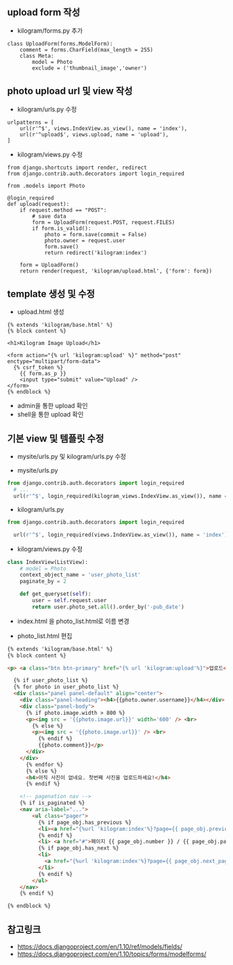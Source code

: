 ## upload form 작성

- kilogram/forms.py 추가
```
class UploadForm(forms.ModelForm):
    comment = forms.CharField(max_length = 255)
    class Meta:
        model = Photo
        exclude = ('thumbnail_image','owner')
```

## photo upload url 및 view 작성

- kilogram/urls.py 수정
```
urlpatterns = [
    url(r'^$', views.IndexView.as_view(), name = 'index'),
    url(r'^upload$', views.upload, name = 'upload'),
]
```

- kilogram/views.py 수정

```
from django.shortcuts import render, redirect
from django.contrib.auth.decorators import login_required

from .models import Photo

@login_required
def upload(request):
    if request.method == "POST":
        # save data
        form = UploadForm(request.POST, request.FILES)
        if form.is_valid():
            photo = form.save(commit = False)
            photo.owner = request.user
            form.save()
            return redirect('kilogram:index')

    form = UploadForm()
    return render(request, 'kilogram/upload.html', {'form': form})
```

## template 생성 및 수정

- upload.html 생성

```
{% extends 'kilogram/base.html' %}
{% block content %}

<h1>Kilogram Image Upload</h1>

<form action="{% url 'kilogram:upload' %}" method="post" enctype="multipart/form-data">
  {% csrf_token %}
    {{ form.as_p }}
    <input type="submit" value="Upload" />
</form>
{% endblock %}
```

- admin을 통한 upload 확인
- shell을 통한 upload 확인

## 기본 view 및 템플릿 수정

- mysite/urls.py 및 kilogram/urls.py 수정

- mysite/urls.py
```python
from django.contrib.auth.decorators import login_required
  # ...
  url(r'^$', login_required(kilogram_views.IndexView.as_view()), name = 'root'),

```

- kilogram/urls.py

```python
from django.contrib.auth.decorators import login_required

  url(r'^$', login_required(views.IndexView.as_view()), name = 'index'),
```

- kilogram/views.py 수정

```python
class IndexView(ListView):
    # model = Photo
    context_object_name = 'user_photo_list'
    paginate_by = 2

    def get_queryset(self):
        user = self.request.user
        return user.photo_set.all().order_by('-pub_date')
```

- index.html 을 photo_list.html로 이름 변경

- photo_list.html 편집
```html
{% extends 'kilogram/base.html' %}
{% block content %}

<p> <a class="btn btn-primary" href="{% url 'kilogram:upload'%}">업로드</a></p>

  {% if user_photo_list %}
  {% for photo in user_photo_list %}
  <div class="panel panel-default" align="center">
    <div class="panel-heading"><h4>{{photo.owner.username}}</h4></div>
    <div class="panel-body">
      {% if photo.image.width > 800 %}
      <p><img src = '{{photo.image.url}}' width='600' /> <br>
        {% else %}
        <p><img src = '{{photo.image.url}}' /> <br>
          {% endif %}
          {{photo.comment}}</p>
      </div>
    </div>
      {% endfor %}
      {% else %}
      <h4>아직 사진이 없네요. 첫번째 사진을 업로드하세요!</h4>
      {% endif %}

    <!-- pagenation nav -->
    {% if is_paginated %}
    <nav aria-label="...">
        <ul class="pager">
          {% if page_obj.has_previous %}
          <li><a href="{%url 'kilogram:index'%}?page={{ page_obj.previous_page_number }}">이전</a></li>
          {% endif %}
          <li> <a href="#">페이지 {{ page_obj.number }} / {{ page_obj.paginator.num_pages }} </a></li>
          {% if page_obj.has_next %}
          <li>
            <a href="{%url 'kilogram:index'%}?page={{ page_obj.next_page_number }}">다음</a>
          </li>
          {% endif %}
        </ul>
    </nav>
    {% endif %}

{% endblock %}

```


## 참고링크
- https://docs.djangoproject.com/en/1.10/ref/models/fields/
- https://docs.djangoproject.com/en/1.10/topics/forms/modelforms/